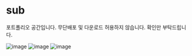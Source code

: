# sub

포트폴리오 공간입니다. 
무단배포 및 다운로드 허용하지 않습니다. 확인만 부탁드립니다. 

![image](https://github.com/githent/sub/assets/120550415/f507755e-b795-41eb-a63e-86e80fd12aa6)
![image](https://github.com/githent/sub/assets/120550415/ea730c86-8028-48f7-9170-99d97f8d35eb)
![image](https://github.com/githent/sub/assets/120550415/e68a08f1-f3c0-4cad-ba86-45949fd218e1)



